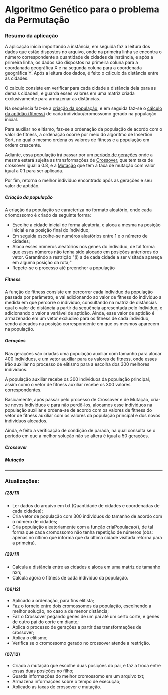 # Algoritmo Genético para o problema da Permutação

<h3>Resumo da aplicação</h3>

<div id="main">
  <p>A aplicação inicia importando a instância, em seguida faz a leitura dos dados que estão dispostos no arquivo, onde na primeira linha se encontra o número correspondente a quantidade de cidades da instância, e após a primeira linha, os dados são dispostos na primeira coluna para a coordanada geográfica X e na segunda coluna para a coordenada geográfica Y. Após a leitura dos dados, é feito o cálculo da distância entre as cidades.</p>
  <p>O calculo consiste em verificar para cada cidade a distância dela para as demais cidadesl, e guarda esses valores em uma matriz criada exclusivamente para armazenar as distâncias.</p>
  <p>Na sequência faz-se a <a href="#criaPopulacao">criação da população</a>, e em seguida faz-se o <a href="#fitness">cálculo da aptidão (fitness)</a> de cada índividuo/cromossomo gerado na população inicial.</p>
  <p>Para auxiliar no elitismo, faz-se a ordenação da população de acordo com o valor de fitness, a ordenação ocorre por meio do algoritmo de Insertion Sort, no qual o mesmo ordena os valores de fitness e a população em ordem crescente.</p>
  <p>Adiante, essa população irá passar por um <a href="#geracoes">período de gerações</a> onde a mesma estará sujeita as transformações de <a href="#crossover">Crossover</a>, que tem taxa de crossover igual a 0.8, e a <a href="#mutacao">Mutação</a> que tem a taxa de mutação com valor igual a 0.1 para ser aplicada.</p>
  <p>Por fim, retorna o melhor índividuo encontrado após as gerações e seu valor de aptidão.</p>
</div>

<div id="criaPopulacao">
  <h5>Criação da população</h5>
  <p>A criação da população se caracteriza no formato aleatório, onde cada criomossomo é criado da seguinte forma:</p>
  <ul>
    <li>Escolhe a cidade inicial de forma aleatória, e aloca a mesma na posição inicial e na posição final do índividuo;</li>
    <li>Em seguida escolhe-se numéros aleatórios entre 1 e o número de cidades;</li>
    <li>Aloca esses números aleatórios nos genes do índividuo, de tal forma que esses números não tenha sido alocado em posições anteriores do vetor. Garantindo a restrição "(i) a de cada cidade a ser visitada apareça em alguma posição da rota;" </li>
    <li>Repete-se o processo até preencher a população</li>
  </ul>
</div>

<div id="fitness">
  <h5>Fitness</h5>
  <p>A função de fitness consiste em percorrer cada individuo da população passada por parâmetro, e vai adicionando ao valor de fitness do índividuo a medida em que percorre o índividuo, consultando na matriz de distâncias qual o valor de distância a partir da sequência apresentada pelo índividuo, e adicionando o valor a variável de aptidão. Ainda, esse valor de aptidão é armazenado em um vetor excludivo para os fitness de cada índividuo, sendo alocados na posição correspondente em que os mesmos aparecem na população.</p>
</div>

<div id="geracoes">
  <h5>Gerações</h5>
  <p>Nas gerações são criadas uma população auxiliar com tamanho para alocar 400 individuos, e um vetor auxiliar para os valores de fitness, onde esses irão auxiliar no processo de elitismo para a escolha dos 300 melhores índividuos.</p>
  <p>A população auxiliar recebe os 300 individuos da população principal, assim como o vetor de fitness auxiliar recebe os 300 valores correspondentes.</p>
  <p>Basicamente, após passar pelo processo de Crossover e de Mutação, cria-se novos índividuos e para não perdê-los, alocamos esse individuos na população auxiliar e ordena-se de acordo com os valores de fitness do vetor de fitness auxiliar com os valores da população principal e dos novos índividuos alocados.</p>
  <p>Ainda, é feito a verificação de condição de parada, na qual consulta se o período em que a melhor solução não se altera é igual a 50 gerações.</p>
</div>

<div id="crossover">
  <h5>Crossover</h5>
  <p></p>
</div>

<div id="mutacao">
  <h5>Mutação</h5>
  <p></p>
</div>

<hr/>

### Atualizações:
##### (28/11)
- Ler dados do arquivo em txt (Quantidade de cidades e coordenadas de cada cidades);
- Cria vetor de população com 300 individuos do tamanho de acordo com o número de cidades;
- Cria população aleatoriamente com a função criaPopulacao(), de tal forma que cada cromossomo não tenha repetição de números (obs: apenas no último que informa que da última cidade visitada retorna para a primeira).

##### (29/11)
- Calcula a distância entre as cidades e aloca em uma matriz de tamanho nxn;
- Calcula agora o fitness de cada individuo da população.

#### (06/12)
- Aplicado a ordenação, para fins elitista;
- Faz o torneio entre dois cromossomos da população, escolhendo a melhor solução, no caso a de menor distância;
- Faz o Crossover pegando genes de um pai até um certo corte, e genes de outro pai do corte em diante;
- Aplica o processo de gerações a partir das transformações de crossover;
- Aplica o elitismo;
- Verifica se o cromossomo gerado no crossover atende a restrição.

#### (07/12)
- Criado a mutação que escolhe duas posições do pai, e faz a troca entre essas duas posições no filho;
- Guarda informações do melhor cromossomo em um arquivo txt;
- Armazena informações sobre o tempo de execução;
- Aplicado as taxas de crossover e mutação.
